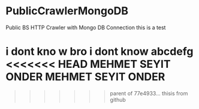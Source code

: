 # PublicCrawlerMongoDB
Public BS HTTP Crawler with Mongo DB Connection
this is a test

i dont kno w bro 
i dont know 
abcdefg
<<<<<<< HEAD
MEHMET SEYIT ONDER MEHMET SEYIT ONDER
=======
>>>>>>> parent of 77e4933... thisis from github
